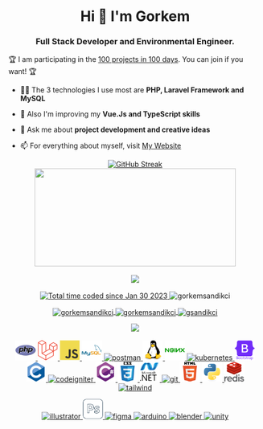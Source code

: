 <h1 align="center">Hi 👋 I'm Gorkem</h1>
<h3 align="center">Full Stack Developer and Environmental Engineer.</h3>

<p align="left">
    🏆 I am participating in the <a href="https://github.com/gorkemsandikci/100days100projects" target="_blank"
                                   rel="noreferrer">100 projects in 100 days</a>. You can join if you want! 🏆
  
  - 👨‍💻 The 3 technologies I use most are **PHP, Laravel Framework and MySQL**

   - 🌱 Also I'm improving my **Vue.Js and TypeScript skills**

  - 💬 Ask me about **project development and creative ideas**

- 📫 For everything about myself, visit [My Website](https://gorkemnet.com/)
</p>


<!-- Github Streak Start-->
<p align="center">
    <a href="https://git.io/streak-stats">
        <img src="https://streak-stats.demolab.com?user=gorkemsandikci&theme=transparent&card_width=350&exclude_days=Sun%2CSat" alt="GitHub Streak" />
    </a>
   <img height="195" width="400"
         src="https://github-readme-stats.vercel.app/api/top-langs/?username=gorkemsandikci&layout=compact&theme=transparent"/>
</p>
<!-- Github Streak End-->

<!-- Waka Activate Start-->
<p align="center">
    <a href="https://wakatime.com"><img
                src="https://wakatime.com/share/@gorkemsandikci/4a971798-10fe-4e07-8888-cd5b7102fce1.png"/></a>
<p/>
<!-- Waka Activate End---->

<p align="center">
    <a href="https://wakatime.com/@c3bd9b7f-1fb2-417e-bfeb-145b93967018"><img
                src="https://wakatime.com/badge/user/c3bd9b7f-1fb2-417e-bfeb-145b93967018.svg"
                alt="Total time coded since Jan 30 2023"/>
    </a>
    <img src="https://komarev.com/ghpvc/?username=gorkemsandikci&label=Profile%20views&color=0e75b6&style=flat"
         alt="gorkemsandikci"/>
</p>

<p align="center">
    <a href="https://linkedin.com/in/gorkemsandikci" target="blank"><img align="center"
                                                                         src="https://raw.githubusercontent.com/rahuldkjain/github-profile-readme-generator/master/src/images/icons/Social/linked-in-alt.svg"
                                                                         alt="gorkemsandikci" height="30" width="40"/>
    </a>
    <a href="https://instagram.com/gorkemsandikci" target="blank"><img align="center"
                                                                       src="https://raw.githubusercontent.com/rahuldkjain/github-profile-readme-generator/master/src/images/icons/Social/instagram.svg"
                                                                       alt="gorkemsandikci" height="30" width="40"/>
    </a>
    <a href="https://twitter.com/gsandikci" target="blank"><img align="center"
                                                                src="https://raw.githubusercontent.com/rahuldkjain/github-profile-readme-generator/master/src/images/icons/Social/twitter.svg"
                                                                alt="gsandikci" height="30" width="40"/>
    </a>
</p>

<p align="center">
    <a href="https://wakatime.com"><img
                src="https://wakatime.com/share/@gorkemsandikci/88094b5e-3739-42c9-81dc-ea79fde36d66.png"/>
    </a>
</p>

<p align="center">
    <a href="https://www.php.net" target="_blank" rel="noreferrer">
        <img src="https://raw.githubusercontent.com/devicons/devicon/master/icons/php/php-original.svg" alt="php"
             width="40" height="40"/>
    </a>
    <a href="https://laravel.com/" target="_blank" rel="noreferrer">
        <img src="https://raw.githubusercontent.com/devicons/devicon/master/icons/laravel/laravel-original.svg"
             alt="laravel" width="40" height="40"/>
    </a>
    <a href="https://developer.mozilla.org/en-US/docs/Web/JavaScript" target="_blank" rel="noreferrer">
        <img src="https://raw.githubusercontent.com/devicons/devicon/master/icons/javascript/javascript-original.svg"
             alt="javascript" width="40" height="40"/>
    </a>
    <a href="https://www.mysql.com/" target="_blank" rel="noreferrer">
        <img src="https://raw.githubusercontent.com/devicons/devicon/master/icons/mysql/mysql-original-wordmark.svg"
             alt="mysql" width="40" height="40"/>
    </a>
    <a href="https://postman.com" target="_blank" rel="noreferrer">
        <img src="https://www.vectorlogo.zone/logos/getpostman/getpostman-icon.svg" alt="postman" width="40"
             height="40"/>
    </a>
    <a href="https://www.linux.org/" target="_blank" rel="noreferrer">
        <img src="https://raw.githubusercontent.com/devicons/devicon/master/icons/linux/linux-original.svg" alt="linux"
             width="40" height="40"/>
    </a>
    <a href="https://www.nginx.com" target="_blank"
       rel="noreferrer"> <img
                src="https://raw.githubusercontent.com/devicons/devicon/master/icons/nginx/nginx-original.svg"
                alt="nginx" width="40" height="40"/> </a>
    <a href="https://kubernetes.io" target="_blank"
       rel="noreferrer"> <img
                src="https://www.vectorlogo.zone/logos/kubernetes/kubernetes-icon.svg" alt="kubernetes"
                width="40" height="40"/> </a>
    <a href="https://getbootstrap.com" target="_blank"
       rel="noreferrer"> <img
                src="https://raw.githubusercontent.com/devicons/devicon/master/icons/bootstrap/bootstrap-plain-wordmark.svg"
                alt="bootstrap" width="40" height="40"/> </a>
    <a href="https://www.cprogramming.com/"
       target="_blank" rel="noreferrer"> <img
                src="https://raw.githubusercontent.com/devicons/devicon/master/icons/c/c-original.svg" alt="c"
                width="40" height="40"/> </a>
    <a href="https://codeigniter.com" target="_blank"
       rel="noreferrer"> <img
                src="https://cdn.worldvectorlogo.com/logos/codeigniter.svg" alt="codeigniter" width="40"
                height="40"/> </a>
    <a href="https://www.w3schools.com/cs/" target="_blank" rel="noreferrer">
        <img src="https://raw.githubusercontent.com/devicons/devicon/master/icons/csharp/csharp-original.svg"
             alt="csharp" width="40" height="40"/> </a>
    <a href="https://www.w3schools.com/css/" target="_blank"
       rel="noreferrer"> <img
                src="https://raw.githubusercontent.com/devicons/devicon/master/icons/css3/css3-original-wordmark.svg"
                alt="css3" width="40" height="40"/> </a>
    <a href="https://dotnet.microsoft.com/" target="_blank"
       rel="noreferrer"> <img
                src="https://raw.githubusercontent.com/devicons/devicon/master/icons/dot-net/dot-net-original-wordmark.svg"
                alt="dotnet" width="40" height="40"/> </a>
    <a href="https://git-scm.com/" target="_blank" rel="noreferrer"> <img
                src="https://www.vectorlogo.zone/logos/git-scm/git-scm-icon.svg" alt="git" width="40"
                height="40"/> </a>
    <a href="https://www.w3.org/html/" target="_blank" rel="noreferrer"> <img
                src="https://raw.githubusercontent.com/devicons/devicon/master/icons/html5/html5-original-wordmark.svg"
                alt="html5" width="40" height="40"/> </a>
    <a href="https://www.python.org" target="_blank" rel="noreferrer"> <img
                src="https://raw.githubusercontent.com/devicons/devicon/master/icons/python/python-original.svg"
                alt="python" width="40" height="40"/> </a> <a href="https://redis.io" target="_blank"
                                                              rel="noreferrer"> <img
                src="https://raw.githubusercontent.com/devicons/devicon/master/icons/redis/redis-original-wordmark.svg"
                alt="redis" width="40" height="40"/> </a>
    <a href="https://tailwindcss.com/" target="_blank" rel="noreferrer"> <img
                src="https://www.vectorlogo.zone/logos/tailwindcss/tailwindcss-icon.svg" alt="tailwind"
                width="40" height="40"/> </a>
</p>
<p align="center">
    <a
            href="https://www.adobe.com/in/products/illustrator.html" target="_blank" rel="noreferrer"> <img
                src="https://www.vectorlogo.zone/logos/adobe_illustrator/adobe_illustrator-icon.svg"
                alt="illustrator" width="40" height="40"/> </a>
    <a href="https://www.photoshop.com/en" target="_blank"
       rel="noreferrer"> <img
                src="https://raw.githubusercontent.com/devicons/devicon/master/icons/photoshop/photoshop-line.svg"
                alt="photoshop" width="40" height="40"/> </a>
    <a href="https://www.figma.com/" target="_blank"
       rel="noreferrer"> <img
                src="https://www.vectorlogo.zone/logos/figma/figma-icon.svg" alt="figma" width="40"
                height="40"/> </a>
    <a href="https://www.arduino.cc/" target="_blank" rel="noreferrer"> <img
                src="https://cdn.worldvectorlogo.com/logos/arduino-1.svg" alt="arduino" width="40" height="40"/>
    </a> <a href="https://www.blender.org/" target="_blank" rel="noreferrer"> <img
                src="https://download.blender.org/branding/community/blender_community_badge_white.svg"
                alt="blender" width="40" height="40"/> </a>
    <a href="https://unity.com/" target="_blank" rel="noreferrer">
        <img src="https://www.vectorlogo.zone/logos/unity3d/unity3d-icon.svg" alt="unity" width="40"
             height="40"/> </a>
</p>


<!--
<h4 align="left">Some Projects I developed</h4>
<p align="left">
  
- [Ideal Kimlik](https://idealkimlik.com/) : Electronic Business Card
- [Hevipet](https://hevipet.com) [and Hevitag](https://hevitag.com) : Digital Pet Identity Projects
- [Yeklam Actual News](https://yeklam.com/aktuel/) : Actual News Website
- [Cyprus Housing Projects](https://kibriskonutprojeleri.com/) : Housing Project Promotion Website
- [Anadolu Merkez Servisi](https://anadolumerkezservisi.com/) : Technical Maintenance Service Company Website
- [Asel Gayrimenkul Karasu](https://aselgayrimenkulkarasu.com) : Real Estate Agent Company Website
- [Saldıroğlu Pen](http://fethiyedecambalkon.com) : Glass Balcony & Frameless Glazing Company 

</p>
-->
